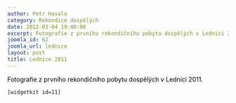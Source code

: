 ```yaml
---
author: Petr Hasala
category: Rekondice dospělých
date: 2012-03-04 19:40:00
excerpt: Fotografie z prvního rekondičního pobytu dospělých v Lednici 2011
joomla_id: 62
joomla_url: lednice
layout: post
title: Lednice 2011
---
```


<p><span style="color: #000000;">Fotografie z prvního rekondičního pobytu dospělých v Lednici 2011.</span></p>

<p><code>[widgetkit id=11]</code></p>